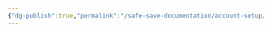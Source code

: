```yaml
---
{"dg-publish":true,"permalink":"/safe-save-documentation/account-setup/givecloud-express/boarding-tool/"}
---
```


